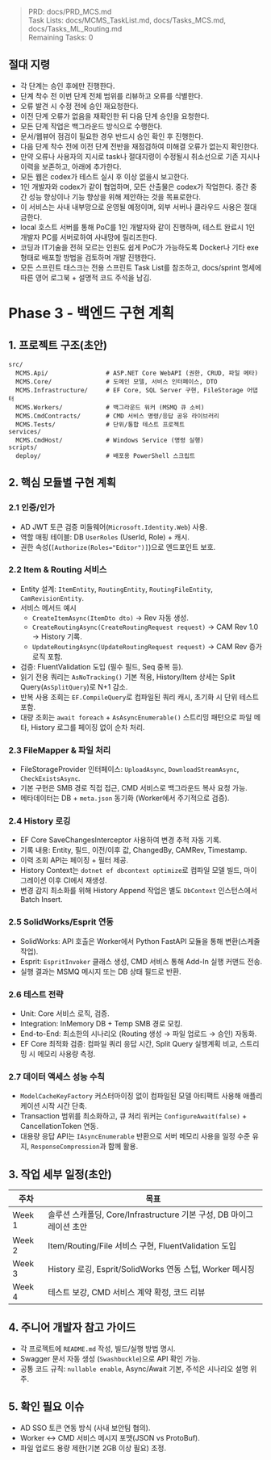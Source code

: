 > PRD: docs/PRD_MCS.md  
> Task Lists: docs/MCMS_TaskList.md, docs/Tasks_MCS.md, docs/Tasks_ML_Routing.md  
> Remaining Tasks: 0

## 절대 지령
- 각 단계는 승인 후에만 진행한다.
- 단계 착수 전 이번 단계 전체 범위를 리뷰하고 오류를 식별한다.
- 오류 발견 시 수정 전에 승인 재요청한다.
- 이전 단계 오류가 없음을 재확인한 뒤 다음 단계 승인을 요청한다.
- 모든 단계 작업은 백그라운드 방식으로 수행한다.
- 문서/웹뷰어 점검이 필요한 경우 반드시 승인 확인 후 진행한다.
- 다음 단계 착수 전에 이전 단계 전반을 재점검하여 미해결 오류가 없는지 확인한다.
- 만약 오류나 사용자의 지시로 task나 절대지령이 수정될시 취소선으로 기존 지시나 이력을 보존하고, 아래에 추가한다.
- 모든 웹은 codex가 테스트 실시 후 이상 없을시 보고한다.
- 1인 개발자와 codex가 같이 협업하며, 모든 산출물은 codex가 작업한다. 중간 중간 성능 향상이나 기능 향상을 위해 제안하는 것을 목표로한다.
- 이 서비스는 사내 내부망으로 운영될 예정이며, 외부 서버나 클라우드 사용은 절대 금한다.
- local 호스트 서버를 통해 PoC를 1인 개발자와 같이 진행하며, 테스트 완료시 1인 개발자 PC를 서버로하여 사내망에 릴리즈한다.
- 코딩과 IT기술을 전혀 모르는 인원도 쉽게 PoC가 가능하도록 Docker나 기타 exe 형태로 배포할 방법을 검토하며 개발 진행한다.
- 모든 스프린트 태스크는 전용 스프린트 Task List를 참조하고, docs/sprint 명세에 따른 영어 로그북 + 설명적 코드 주석을 남김.
# Phase 3 - 백엔드 구현 계획

## 1. 프로젝트 구조(초안)
```
src/
  MCMS.Api/                # ASP.NET Core WebAPI (권한, CRUD, 파일 메타)
  MCMS.Core/               # 도메인 모델, 서비스 인터페이스, DTO
  MCMS.Infrastructure/     # EF Core, SQL Server 구현, FileStorage 어댑터
  MCMS.Workers/            # 백그라운드 워커 (MSMQ 큐 소비)
  MCMS.CmdContracts/       # CMD 서비스 명령/응답 공유 라이브러리
  MCMS.Tests/              # 단위/통합 테스트 프로젝트
services/
  MCMS.CmdHost/            # Windows Service (명령 실행)
scripts/
  deploy/                  # 배포용 PowerShell 스크립트
```

## 2. 핵심 모듈별 구현 계획
### 2.1 인증/인가
- AD JWT 토큰 검증 미들웨어(`Microsoft.Identity.Web`) 사용.
- 역할 매핑 테이블: DB `UserRoles` (UserId, Role) + 캐시.
- 권한 속성(`[Authorize(Roles="Editor")]`)으로 엔드포인트 보호.

### 2.2 Item & Routing 서비스
- Entity 설계: `ItemEntity`, `RoutingEntity`, `RoutingFileEntity`, `CamRevisionEntity`.
- 서비스 메서드 예시
  - `CreateItemAsync(ItemDto dto)` → Rev 자동 생성.
  - `CreateRoutingAsync(CreateRoutingRequest request)` → CAM Rev 1.0 → History 기록.
  - `UpdateRoutingAsync(UpdateRoutingRequest request)` → CAM Rev 증가 로직 포함.
- 검증: FluentValidation 도입 (필수 필드, Seq 중복 등).
- 읽기 전용 쿼리는 `AsNoTracking()` 기본 적용, History/Item 상세는 Split Query(`AsSplitQuery`)로 N+1 감소.
- 반복 사용 조회는 `EF.CompileQuery`로 컴파일된 쿼리 캐시, 초기화 시 단위 테스트 포함.
- 대량 조회는 `await foreach` + `AsAsyncEnumerable()` 스트리밍 패턴으로 파일 메타, History 로그를 페이징 없이 순차 처리.

### 2.3 FileMapper & 파일 처리
- FileStorageProvider 인터페이스: `UploadAsync`, `DownloadStreamAsync`, `CheckExistsAsync`.
- 기본 구현은 SMB 경로 직접 접근, CMD 서비스로 백그라운드 복사 요청 가능.
- 메타데이터는 DB + `meta.json` 동기화 (Worker에서 주기적으로 검증).

### 2.4 History 로깅
- EF Core SaveChangesInterceptor 사용하여 변경 추적 자동 기록.
- 기록 내용: Entity, 필드, 이전/이후 값, ChangedBy, CAMRev, Timestamp.
- 이력 조회 API는 페이징 + 필터 제공.
- History Context는 `dotnet ef dbcontext optimize`로 컴파일 모델 빌드, 마이그레이션 이후 CI에서 재생성.
- 변경 감지 최소화를 위해 History Append 작업은 별도 `DbContext` 인스턴스에서 Batch Insert.

### 2.5 SolidWorks/Esprit 연동
- SolidWorks: API 호출은 Worker에서 Python FastAPI 모듈을 통해 변환(스케줄 작업).
- Esprit: `EspritInvoker` 클래스 생성, CMD 서비스 통해 Add-In 실행 커맨드 전송.
- 실행 결과는 MSMQ 메시지 또는 DB 상태 필드로 반환.

### 2.6 테스트 전략
- Unit: Core 서비스 로직, 검증.
- Integration: InMemory DB + Temp SMB 경로 모킹.
- End-to-End: 최소한의 시나리오 (Routing 생성 → 파일 업로드 → 승인) 자동화.
- EF Core 최적화 검증: 컴파일 쿼리 응답 시간, Split Query 실행계획 비교, 스트리밍 시 메모리 사용량 측정.

### 2.7 데이터 액세스 성능 수칙
- `ModelCacheKeyFactory` 커스터마이징 없이 컴파일된 모델 아티팩트 사용해 애플리케이션 시작 시간 단축.
- Transaction 범위를 최소화하고, 큐 처리 워커는 `ConfigureAwait(false)` + CancellationToken 연동.
- 대용량 응답 API는 `IAsyncEnumerable` 반환으로 서버 메모리 사용을 일정 수준 유지, `ResponseCompression`과 함께 활용.

## 3. 작업 세부 일정(초안)
| 주차 | 목표 |
| --- | --- |
| Week 1 | 솔루션 스캐폴딩, Core/Infrastructure 기본 구성, DB 마이그레이션 초안 |
| Week 2 | Item/Routing/File 서비스 구현, FluentValidation 도입 |
| Week 3 | History 로깅, Esprit/SolidWorks 연동 스텁, Worker 메시징 |
| Week 4 | 테스트 보강, CMD 서비스 계약 확정, 코드 리뷰 |

## 4. 주니어 개발자 참고 가이드
- 각 프로젝트에 `README.md` 작성, 빌드/실행 방법 명시.
- Swagger 문서 자동 생성 (`Swashbuckle`)으로 API 확인 가능.
- 공통 코드 규칙: `nullable enable`, Async/Await 기본, 주석은 시나리오 설명 위주.

## 5. 확인 필요 이슈
- AD SSO 토큰 연동 방식 (사내 보안팀 협의).
- Worker ↔ CMD 서비스 메시지 포맷(JSON vs ProtoBuf).
- 파일 업로드 용량 제한(기본 2GB 이상 필요) 조정.

